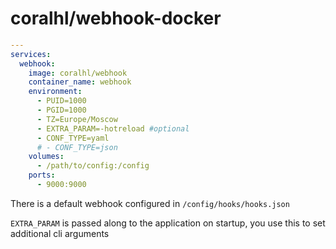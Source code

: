 # coralhl/webhook-docker

```yml
---
services:
  webhook:
    image: coralhl/webhook
    container_name: webhook
    environment:
      - PUID=1000
      - PGID=1000
      - TZ=Europe/Moscow
      - EXTRA_PARAM=-hotreload #optional
      - CONF_TYPE=yaml
      # - CONF_TYPE=json
    volumes:
      - /path/to/config:/config
    ports:
      - 9000:9000
```

There is a default webhook configured in `/config/hooks/hooks.json`

`EXTRA_PARAM` is passed along to the application on startup, you use this to set additional cli arguments
